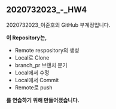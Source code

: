 ## 2020732023_-_HW4
2020732023_이준호의 GitHub 부계정입니다.

**이 Repository는,**
* Remote respository의 생성
* Local로 Clone
* branch_pr 브랜치 분기
* Local에서 수정
* Local에서 Commit
* Remote로 push

**를 연습하기 위해 만들어졌습니다.**
